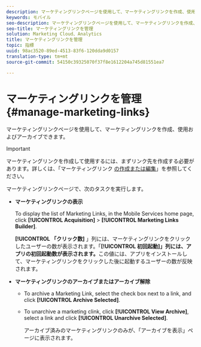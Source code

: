 ```yaml
---
description: マーケティングリンクページを使用して、マーケティングリンクを作成、使用およびアーカイブできます。
keywords: モバイル
seo-description: マーケティングリンクページを使用して、マーケティングリンクを作成、使用およびアーカイブできます。
seo-title: マーケティングリンクを管理
solution: Marketing Cloud、Analytics
title: マーケティングリンクを管理
topic: 指標
uuid: 98ac3520-89ed-4513-83f6-120dda9d0157
translation-type: tm+mt
source-git-commit: 54150c39325070f37f8e1612204a745d81551ea7

---
```



# マーケティングリンクを管理{#manage-marketing-links}

マーケティングリンクページを使用して、マーケティングリンクを作成、使用およびアーカイブできます。

>[!IMPORTANT]
>
>マーケティングリンクを作成して使用するには、まずリンク先を作成する必要があります。詳しくは、「マーケティングリンク [の作成または編集](/help/using/acquisition-main/c-marketing-links-builder/t-create-edit-adobe-links/t-create-edit-adobe-links.md)」を参照してください。

マーケティングリンクページで、次のタスクを実行します。

* **マーケティングリンクの表示**

   To display the list of Marketing Links, in the Mobile Services home page, click **[!UICONTROL Acquisition]** &gt; **[!UICONTROL Marketing Links Builder]**.

   **[!UICONTROL 「クリック数]** 」列には、マーケティングリンクをクリックしたユーザーの数が表示されます。「**[!UICONTROL 初回起動]」列には、アプリの初回起動数が表示されます。**&#x200B;この値には、アプリをインストールして、マーケティングリンクをクリックした後に起動するユーザーの数が反映されます。

* **マーケティングリンクのアーカイブまたはアーカイブ解除**

   * To archive a Marketing Link, select the check box next to a link, and click **[!UICONTROL Archive Selected]**.
   * To unarchive a marketing clink, click **[!UICONTROL View Archive]**, select a link and click **[!UICONTROL Unarchive Selected]**.

      アーカイブ済みのマーケティングリンクのみが、「アーカイブを表示」ページに表示されます。

